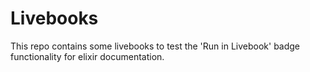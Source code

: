 # Livebooks

This repo contains some livebooks to test the 'Run in Livebook' badge
functionality for elixir documentation.

